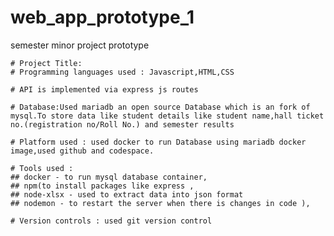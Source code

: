 # web_app_prototype_1

semester minor project prototype

    # Project Title:
    # Programming languages used : Javascript,HTML,CSS

    # API is implemented via express js routes

    # Database:Used mariadb an open source Database which is an fork of mysql.To store data like student details like student name,hall ticket no.(registration no/Roll No.) and semester results

    # Platform used : used docker to run Database using mariadb docker image,used github and codespace.

    # Tools used :
    ## docker - to run mysql database container,
    ## npm(to install packages like express ,
    ## node-xlsx - used to extract data into json format
    ## nodemon - to restart the server when there is changes in code ),

    # Version controls : used git version control
